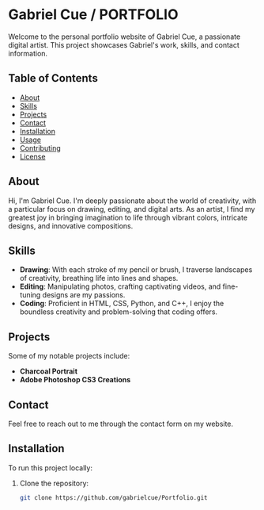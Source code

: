 # Gabriel Cue / PORTFOLIO

Welcome to the personal portfolio website of Gabriel Cue, a passionate digital artist. This project showcases Gabriel's work, skills, and contact information.

## Table of Contents

- [About](#about)
- [Skills](#skills)
- [Projects](#projects)
- [Contact](#contact)
- [Installation](#installation)
- [Usage](#usage)
- [Contributing](#contributing)
- [License](#license)

## About

Hi, I'm Gabriel Cue. I'm deeply passionate about the world of creativity, with a particular focus on drawing, editing, and digital arts. As an artist, I find my greatest joy in bringing imagination to life through vibrant colors, intricate designs, and innovative compositions.

## Skills

- **Drawing**: With each stroke of my pencil or brush, I traverse landscapes of creativity, breathing life into lines and shapes.
- **Editing**: Manipulating photos, crafting captivating videos, and fine-tuning designs are my passions.
- **Coding**: Proficient in HTML, CSS, Python, and C++, I enjoy the boundless creativity and problem-solving that coding offers.

## Projects

Some of my notable projects include:

- **Charcoal Portrait**
- **Adobe Photoshop CS3 Creations**

## Contact

Feel free to reach out to me through the contact form on my website.

## Installation

To run this project locally:

1. Clone the repository:

   ```sh
   git clone https://github.com/gabrielcue/Portfolio.git
